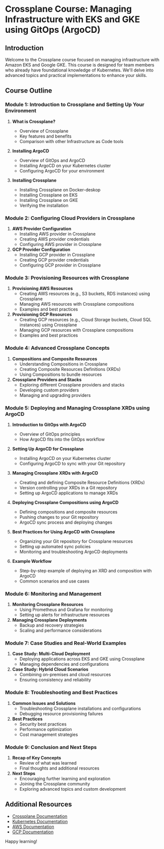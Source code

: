 # Crossplane Course: Managing Infrastructure with EKS and GKE using GitOps (ArgoCD)

## Introduction
Welcome to the Crossplane course focused on managing infrastructure with Amazon EKS and Google GKE. This course is designed for team members who already have foundational knowledge of Kubernetes. We'll delve into advanced topics and practical implementations to enhance your skills.

## Course Outline

### Module 1: Introduction to Crossplane and Setting Up Your Environment
1. **What is Crossplane?**
   - Overview of Crossplane
   - Key features and benefits
   - Comparison with other Infrastructure as Code tools

2. **Installing ArgoCD**
   - Overview of GitOps and ArgoCD
   - Installing ArgoCD on your Kubernetes cluster
   - Configuring ArgoCD for your environment

3. **Installing Crossplane**
   - Installing Crossplane on Docker-deskop
   - Installing Crossplane on EKS
   - Installing Crossplane on GKE
   - Verifying the installation

### Module 2: Configuring Cloud Providers in Crossplane
1. **AWS Provider Configuration**
   - Installing AWS provider in Crossplane
   - Creating AWS provider credentials
   - Configuring AWS provider in Crossplane
2. **GCP Provider Configuration**
   - Installing GCP provider in Crossplane
   - Creating GCP provider credentials
   - Configuring GCP provider in Crossplane

### Module 3: Provisioning Resources with Crossplane
1. **Provisioning AWS Resources**
   - Creating AWS resources (e.g., S3 buckets, RDS instances) using Crossplane
   - Managing AWS resources with Crossplane compositions
   - Examples and best practices
2. **Provisioning GCP Resources**
   - Creating GCP resources (e.g., Cloud Storage buckets, Cloud SQL instances) using Crossplane
   - Managing GCP resources with Crossplane compositions
   - Examples and best practices

### Module 4: Advanced Crossplane Concepts
1. **Compositions and Composite Resources**
   - Understanding Compositions in Crossplane
   - Creating Composite Resources Definitions (XRDs)
   - Using Compositions to bundle resources
2. **Crossplane Providers and Stacks**
   - Exploring different Crossplane providers and stacks
   - Developing custom providers
   - Managing and upgrading providers

### Module 5: Deploying and Managing Crossplane XRDs using ArgoCD
1. **Introduction to GitOps with ArgoCD**
   - Overview of GitOps principles
   - How ArgoCD fits into the GitOps workflow

2. **Setting Up ArgoCD for Crossplane**
   - Installing ArgoCD on your Kubernetes cluster
   - Configuring ArgoCD to sync with your Git repository

3. **Managing Crossplane XRDs with ArgoCD**
   - Creating and defining Composite Resource Definitions (XRDs)
   - Version controlling your XRDs in a Git repository
   - Setting up ArgoCD applications to manage XRDs

4. **Deploying Crossplane Compositions using ArgoCD**
   - Defining compositions and composite resources
   - Pushing changes to your Git repository
   - ArgoCD sync process and deploying changes

5. **Best Practices for Using ArgoCD with Crossplane**
   - Organizing your Git repository for Crossplane resources
   - Setting up automated sync policies
   - Monitoring and troubleshooting ArgoCD deployments

6. **Example Workflow**
   - Step-by-step example of deploying an XRD and composition with ArgoCD
   - Common scenarios and use cases

### Module 6: Monitoring and Management
1. **Monitoring Crossplane Resources**
   - Using Prometheus and Grafana for monitoring
   - Setting up alerts for infrastructure resources
2. **Managing Crossplane Deployments**
   - Backup and recovery strategies
   - Scaling and performance considerations

### Module 7: Case Studies and Real-World Examples
1. **Case Study: Multi-Cloud Deployment**
   - Deploying applications across EKS and GKE using Crossplane
   - Managing dependencies and configurations
2. **Case Study: Hybrid Cloud Scenarios**
   - Combining on-premises and cloud resources
   - Ensuring consistency and reliability

### Module 8: Troubleshooting and Best Practices
1. **Common Issues and Solutions**
   - Troubleshooting Crossplane installations and configurations
   - Debugging resource provisioning failures
2. **Best Practices**
   - Security best practices
   - Performance optimization
   - Cost management strategies

### Module 9: Conclusion and Next Steps
1. **Recap of Key Concepts**
   - Review of what was learned
   - Final thoughts and additional resources
2. **Next Steps**
   - Encouraging further learning and exploration
   - Joining the Crossplane community
   - Exploring advanced topics and custom development

## Additional Resources
- [Crossplane Documentation](https://crossplane.io/docs/)
- [Kubernetes Documentation](https://kubernetes.io/docs/)
- [AWS Documentation](https://docs.aws.amazon.com/)
- [GCP Documentation](https://cloud.google.com/docs)

Happy learning!

